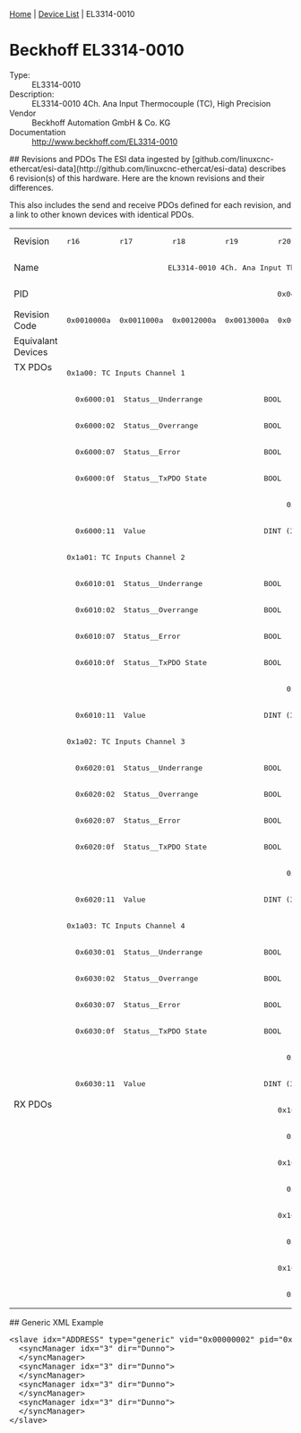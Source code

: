 <div class="nav"><a href="/esi-data">Home</a> | <a href="/esi-data/devices">Device List</a> | EL3314-0010</div>

#  Beckhoff EL3314-0010

<dl>
  <dt>Type:</dt><dd>EL3314-0010</dd>
  <dt>Description:</dt><dd>EL3314-0010 4Ch. Ana Input Thermocouple (TC), High Precision</dd>
  <dt>Vendor</dt><dd>Beckhoff Automation GmbH & Co. KG</dd>
  <dt>Documentation</dt><dd><a href="http://www.beckhoff.com/EL3314-0010">http://www.beckhoff.com/EL3314-0010</a></dd>
</dl>
## Revisions and PDOs
The ESI data ingested by [github.com/linuxcnc-ethercat/esi-data](http://github.com/linuxcnc-ethercat/esi-data) describes 6 revision(s) of this hardware.  Here are the known revisions and their differences.

This also includes the send and receive PDOs defined for each revision, and a link to other known devices with identical PDOs.

<table>
<tr >
<td class="first">Revision</td>
<td ><pre>r16</pre></td>
<td ><pre>r17</pre></td>
<td ><pre>r18</pre></td>
<td ><pre>r19</pre></td>
<td ><pre>r20</pre></td>
<td ><pre>r21</pre></td>
</tr>
<tr >
<td class="first">Name</td>
<td  colspan=6 align="center"><pre>EL3314-0010 4Ch. Ana Input Thermocouple (TC), High Precision</pre></td>
</tr>
<tr >
<td class="first">PID</td>
<td  colspan=6 align="center"><pre>0x0cf23052</pre></td>
</tr>
<tr >
<td class="first">Revision Code</td>
<td ><pre>0x0010000a</pre></td>
<td ><pre>0x0011000a</pre></td>
<td ><pre>0x0012000a</pre></td>
<td ><pre>0x0013000a</pre></td>
<td ><pre>0x0014000a</pre></td>
<td ><pre>0x0015000a</pre></td>
</tr>
<tr >
<td class="first">Equivalant Devices</td>
<td  colspan=4 align="center"></td>
<td  colspan=2 align="center"><pre><a href="EL3314-0030">EL3314-0030 r21</a></pre></td>
</tr>
<tr class="txpdo pdosection">
<td class="first" rowspan=28 valign=top>TX PDOs</td>
<td colspan=6 align="left"><pre>0x1a00: TC Inputs Channel 1</pre></td>
<td></td>
</tr>
<tr class="txpdo">
<td  colspan=6 align="left"><pre>  0x6000:01  Status__Underrange              BOOL</pre></td>
</tr>
<tr class="txpdo">
<td  colspan=6 align="left"><pre>  0x6000:02  Status__Overrange               BOOL</pre></td>
</tr>
<tr class="txpdo">
<td  colspan=6 align="left"><pre>  0x6000:07  Status__Error                   BOOL</pre></td>
</tr>
<tr class="txpdo">
<td  colspan=6 align="left"><pre>  0x6000:0f  Status__TxPDO State             BOOL</pre></td>
</tr>
<tr class="txpdo">
<td  colspan=4 align="left"></td>
<td  colspan=2 align="left"><pre>  0x6000:10  Status__TxPDO Toggle            BOOL</pre></td>
</tr>
<tr class="txpdo">
<td  colspan=6 align="left"><pre>  0x6000:11  Value                           DINT (32 bits)</pre></td>
</tr>
<tr class="txpdo pdosection">
<td  colspan=6 align="left"><pre>0x1a01: TC Inputs Channel 2</pre></td>
</tr>
<tr class="txpdo">
<td  colspan=6 align="left"><pre>  0x6010:01  Status__Underrange              BOOL</pre></td>
</tr>
<tr class="txpdo">
<td  colspan=6 align="left"><pre>  0x6010:02  Status__Overrange               BOOL</pre></td>
</tr>
<tr class="txpdo">
<td  colspan=6 align="left"><pre>  0x6010:07  Status__Error                   BOOL</pre></td>
</tr>
<tr class="txpdo">
<td  colspan=6 align="left"><pre>  0x6010:0f  Status__TxPDO State             BOOL</pre></td>
</tr>
<tr class="txpdo">
<td  colspan=4 align="left"></td>
<td  colspan=2 align="left"><pre>  0x6010:10  Status__TxPDO Toggle            BOOL</pre></td>
</tr>
<tr class="txpdo">
<td  colspan=6 align="left"><pre>  0x6010:11  Value                           DINT (32 bits)</pre></td>
</tr>
<tr class="txpdo pdosection">
<td  colspan=6 align="left"><pre>0x1a02: TC Inputs Channel 3</pre></td>
</tr>
<tr class="txpdo">
<td  colspan=6 align="left"><pre>  0x6020:01  Status__Underrange              BOOL</pre></td>
</tr>
<tr class="txpdo">
<td  colspan=6 align="left"><pre>  0x6020:02  Status__Overrange               BOOL</pre></td>
</tr>
<tr class="txpdo">
<td  colspan=6 align="left"><pre>  0x6020:07  Status__Error                   BOOL</pre></td>
</tr>
<tr class="txpdo">
<td  colspan=6 align="left"><pre>  0x6020:0f  Status__TxPDO State             BOOL</pre></td>
</tr>
<tr class="txpdo">
<td  colspan=4 align="left"></td>
<td  colspan=2 align="left"><pre>  0x6020:10  Status__TxPDO Toggle            BOOL</pre></td>
</tr>
<tr class="txpdo">
<td  colspan=6 align="left"><pre>  0x6020:11  Value                           DINT (32 bits)</pre></td>
</tr>
<tr class="txpdo pdosection">
<td  colspan=6 align="left"><pre>0x1a03: TC Inputs Channel 4</pre></td>
</tr>
<tr class="txpdo">
<td  colspan=6 align="left"><pre>  0x6030:01  Status__Underrange              BOOL</pre></td>
</tr>
<tr class="txpdo">
<td  colspan=6 align="left"><pre>  0x6030:02  Status__Overrange               BOOL</pre></td>
</tr>
<tr class="txpdo">
<td  colspan=6 align="left"><pre>  0x6030:07  Status__Error                   BOOL</pre></td>
</tr>
<tr class="txpdo">
<td  colspan=6 align="left"><pre>  0x6030:0f  Status__TxPDO State             BOOL</pre></td>
</tr>
<tr class="txpdo">
<td  colspan=4 align="left"></td>
<td  colspan=2 align="left"><pre>  0x6030:10  Status__TxPDO Toggle            BOOL</pre></td>
</tr>
<tr class="txpdo">
<td  colspan=6 align="left"><pre>  0x6030:11  Value                           DINT (32 bits)</pre></td>
</tr>
<tr class="rxpdo pdosection">
<td class="first" rowspan=8 valign=top>RX PDOs</td>
<td colspan=4 align="left"></td>
<td colspan=2 align="left"><pre>0x1600: TC Outputs Channel 1</pre></td>
<td></td>
</tr>
<tr class="rxpdo">
<td  colspan=4 align="left"></td>
<td  colspan=2 align="left"><pre>  0x7000:11  CJCompensation                  INT (16 bits)</pre></td>
</tr>
<tr class="rxpdo pdosection">
<td  colspan=4 align="left"></td>
<td  colspan=2 align="left"><pre>0x1601: TC Outputs Channel 2</pre></td>
</tr>
<tr class="rxpdo">
<td  colspan=4 align="left"></td>
<td  colspan=2 align="left"><pre>  0x7010:11  CJCompensation                  INT (16 bits)</pre></td>
</tr>
<tr class="rxpdo pdosection">
<td  colspan=4 align="left"></td>
<td  colspan=2 align="left"><pre>0x1602: TC Outputs Channel 3</pre></td>
</tr>
<tr class="rxpdo">
<td  colspan=4 align="left"></td>
<td  colspan=2 align="left"><pre>  0x7020:11  CJCompensation                  INT (16 bits)</pre></td>
</tr>
<tr class="rxpdo pdosection">
<td  colspan=4 align="left"></td>
<td  colspan=2 align="left"><pre>0x1603: TC Outputs Channel 4</pre></td>
</tr>
<tr class="rxpdo">
<td  colspan=4 align="left"></td>
<td  colspan=2 align="left"><pre>  0x7030:11  CJCompensation                  INT (16 bits)</pre></td>
</tr>
</table>
## Generic XML Example
<pre class="xml">
&lt;slave idx="ADDRESS" type="generic" vid="0x00000002" pid="0x0cf23052" configPdos="true"&gt;
  &lt;syncManager idx="3" dir="Dunno"&gt;
  &lt;/syncManager&gt;
  &lt;syncManager idx="3" dir="Dunno"&gt;
  &lt;/syncManager&gt;
  &lt;syncManager idx="3" dir="Dunno"&gt;
  &lt;/syncManager&gt;
  &lt;syncManager idx="3" dir="Dunno"&gt;
  &lt;/syncManager&gt;
&lt;/slave&gt;
</pre>
